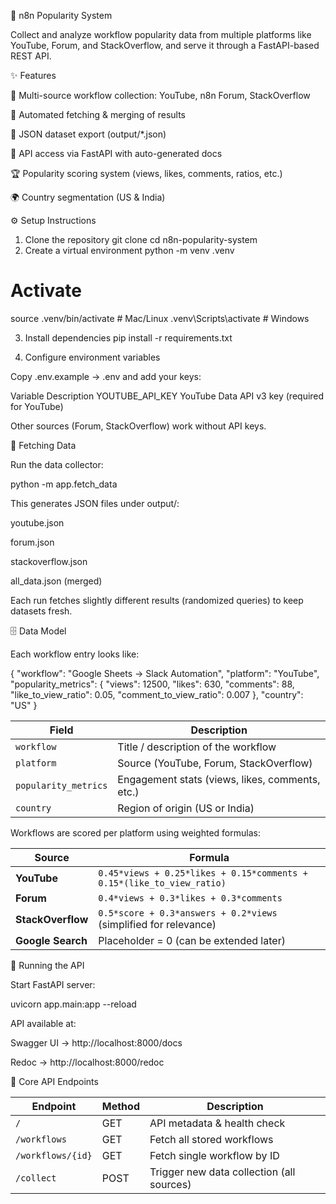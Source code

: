 🚀 n8n Popularity System

Collect and analyze workflow popularity data from multiple platforms like YouTube, Forum, and StackOverflow, and serve it through a FastAPI-based REST API.

✨ Features

📡 Multi-source workflow collection: YouTube, n8n Forum, StackOverflow

🔄 Automated fetching & merging of results

📂 JSON dataset export (output/*.json)

🔑 API access via FastAPI with auto-generated docs

🏆 Popularity scoring system (views, likes, comments, ratios, etc.)

🌍 Country segmentation (US & India)

⚙️ Setup Instructions
1. Clone the repository
git clone <your-repo-url>
cd n8n-popularity-system
2. Create a virtual environment
python -m venv .venv
# Activate
source .venv/bin/activate   # Mac/Linux
.venv\Scripts\activate      # Windows

3. Install dependencies
pip install -r requirements.txt

4. Configure environment variables

Copy .env.example → .env and add your keys:

Variable	Description
YOUTUBE_API_KEY	YouTube Data API v3 key (required for YouTube)

Other sources (Forum, StackOverflow) work without API keys.

📡 Fetching Data

Run the data collector:

python -m app.fetch_data


This generates JSON files under output/:

youtube.json

forum.json

stackoverflow.json

all_data.json (merged)

Each run fetches slightly different results (randomized queries) to keep datasets fresh.

🗄 Data Model

Each workflow entry looks like:

{
  "workflow": "Google Sheets → Slack Automation",
  "platform": "YouTube",
  "popularity_metrics": {
    "views": 12500,
    "likes": 630,
    "comments": 88,
    "like_to_view_ratio": 0.05,
    "comment_to_view_ratio": 0.007
  },
  "country": "US"
}

| Field                | Description                                     |
| -------------------- | ----------------------------------------------- |
| `workflow`           | Title / description of the workflow             |
| `platform`           | Source (YouTube, Forum, StackOverflow)          |
| `popularity_metrics` | Engagement stats (views, likes, comments, etc.) |
| `country`            | Region of origin (US or India)                  |


Workflows are scored per platform using weighted formulas:

| **Source**        | **Formula**                                                           |
| ----------------- | --------------------------------------------------------------------- |
| **YouTube**       | `0.45*views + 0.25*likes + 0.15*comments + 0.15*(like_to_view_ratio)` |
| **Forum**         | `0.4*views + 0.3*likes + 0.3*comments`                                |
| **StackOverflow** | `0.5*score + 0.3*answers + 0.2*views` (simplified for relevance)      |
| **Google Search** | Placeholder = 0 (can be extended later)                               |


🚀 Running the API

Start FastAPI server:

uvicorn app.main:app --reload


API available at:

Swagger UI → http://localhost:8000/docs

Redoc → http://localhost:8000/redoc

🔌 Core API Endpoints

| Endpoint          | Method | Description                               |
| ----------------- | ------ | ----------------------------------------- |
| `/`               | GET    | API metadata & health check               |
| `/workflows`      | GET    | Fetch all stored workflows                |
| `/workflows/{id}` | GET    | Fetch single workflow by ID               |
| `/collect`        | POST   | Trigger new data collection (all sources) |

